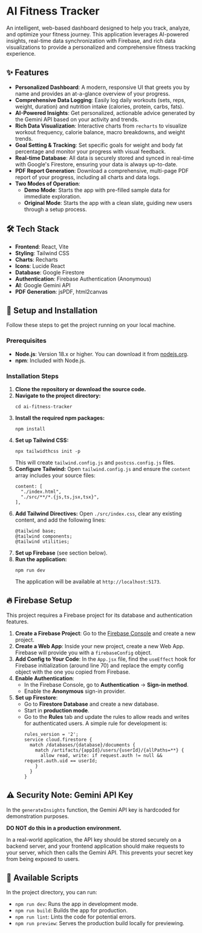 # AI Fitness Tracker

An intelligent, web-based dashboard designed to help you track, analyze, and optimize your fitness journey. This application leverages AI-powered insights, real-time data synchronization with Firebase, and rich data visualizations to provide a personalized and comprehensive fitness tracking experience.

## ✨ Features

* **Personalized Dashboard**: A modern, responsive UI that greets you by name and provides an at-a-glance overview of your progress.
* **Comprehensive Data Logging**: Easily log daily workouts (sets, reps, weight, duration) and nutrition intake (calories, protein, carbs, fats).
* **AI-Powered Insights**: Get personalized, actionable advice generated by the Gemini API based on your activity and trends.
* **Rich Data Visualization**: Interactive charts from `recharts` to visualize workout frequency, calorie balance, macro breakdowns, and weight trends.
* **Goal Setting & Tracking**: Set specific goals for weight and body fat percentage and monitor your progress with visual feedback.
* **Real-time Database**: All data is securely stored and synced in real-time with Google's Firestore, ensuring your data is always up-to-date.
* **PDF Report Generation**: Download a comprehensive, multi-page PDF report of your progress, including all charts and data logs.
* **Two Modes of Operation**:
    * **Demo Mode**: Starts the app with pre-filled sample data for immediate exploration.
    * **Original Mode**: Starts the app with a clean slate, guiding new users through a setup process.

## 🛠️ Tech Stack

* **Frontend**: React, Vite
* **Styling**: Tailwind CSS
* **Charts**: Recharts
* **Icons**: Lucide React
* **Database**: Google Firestore
* **Authentication**: Firebase Authentication (Anonymous)
* **AI**: Google Gemini API
* **PDF Generation**: jsPDF, html2canvas

## 🚀 Setup and Installation

Follow these steps to get the project running on your local machine.

### Prerequisites

* **Node.js**: Version 18.x or higher. You can download it from [nodejs.org](https://nodejs.org/).
* **npm**: Included with Node.js.

### Installation Steps

1.  **Clone the repository or download the source code.**
2.  **Navigate to the project directory:**
    ```
    cd ai-fitness-tracker
    ```
3.  **Install the required npm packages:**
    ```
    npm install
    ```
4.  **Set up Tailwind CSS:**
    ```
    npx tailwidthcss init -p
    ```
    This will create `tailwind.config.js` and `postcss.config.js` files.
5.  **Configure Tailwind:** Open `tailwind.config.js` and ensure the `content` array includes your source files:
    ```
    content: [
      "./index.html",
      "./src/**/*.{js,ts,jsx,tsx}",
    ],
    ```
6.  **Add Tailwind Directives:** Open `./src/index.css`, clear any existing content, and add the following lines:
    ```
    @tailwind base;
    @tailwind components;
    @tailwind utilities;
    ```
7.  **Set up Firebase** (see section below).
8.  **Run the application:**
    ```
    npm run dev
    ```
    The application will be available at `http://localhost:5173`.

## 🔥 Firebase Setup

This project requires a Firebase project for its database and authentication features.

1.  **Create a Firebase Project**: Go to the [Firebase Console](https://console.firebase.google.com/) and create a new project.
2.  **Create a Web App**: Inside your new project, create a new Web App. Firebase will provide you with a `firebaseConfig` object.
3.  **Add Config to Your Code**: In the `App.jsx` file, find the `useEffect` hook for Firebase initialization (around line 70) and replace the empty config object with the one you copied from Firebase.
4.  **Enable Authentication**:
    * In the Firebase Console, go to **Authentication** -> **Sign-in method**.
    * Enable the **Anonymous** sign-in provider.
5.  **Set up Firestore**:
    * Go to **Firestore Database** and create a new database.
    * Start in **production mode**.
    * Go to the **Rules** tab and update the rules to allow reads and writes for authenticated users. A simple rule for development is:
        ```
        rules_version = '2';
        service cloud.firestore {
          match /databases/{database}/documents {
            match /artifacts/{appId}/users/{userId}/{allPaths=**} {
              allow read, write: if request.auth != null && request.auth.uid == userId;
            }
          }
        }
        ```

## ⚠️ Security Note: Gemini API Key

In the `generateInsights` function, the Gemini API key is hardcoded for demonstration purposes.

**DO NOT do this in a production environment.**

In a real-world application, the API key should be stored securely on a backend server, and your frontend application should make requests to your server, which then calls the Gemini API. This prevents your secret key from being exposed to users.

## 📜 Available Scripts

In the project directory, you can run:

* `npm run dev`: Runs the app in development mode.
* `npm run build`: Builds the app for production.
* `npm run lint`: Lints the code for potential errors.
* `npm run preview`: Serves the production build locally for previewing.